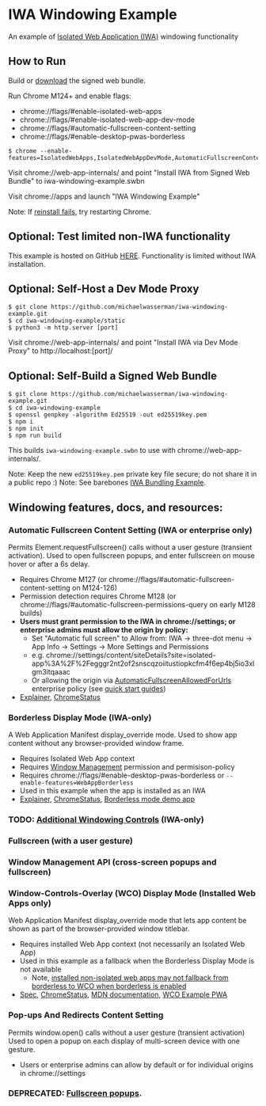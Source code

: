 # IWA Windowing Example

An example of [Isolated Web Application (IWA)](https://github.com/WICG/isolated-web-apps) windowing functionality

## How to Run

Build or <a href="https://raw.githubusercontent.com/michaelwasserman/iwa-windowing-example/main/iwa-windowing-example.swbn">download</a> the signed web bundle.

Run Chrome M124+ and enable flags:
* chrome://flags/#enable-isolated-web-apps
* chrome://flags/#enable-isolated-web-app-dev-mode
* chrome://flags/#automatic-fullscreen-content-setting
* chrome://flags/#enable-desktop-pwas-borderless

```console
$ chrome --enable-features=IsolatedWebApps,IsolatedWebAppDevMode,AutomaticFullscreenContentSetting,WebAppBorderless
```

Visit chrome://web-app-internals/ and point "Install IWA from Signed Web Bundle" to iwa-windowing-example.swbn

Visit chrome://apps and launch "IWA Windowing Example"

Note: If [reinstall fails](https://issues.chromium.org/issues/40286084), try restarting Chrome.

## Optional: Test limited non-IWA functionality

This example is hosted on GitHub [HERE](https://michaelwasserman.github.io/iwa-windowing-example/static).
Functionality is limited without IWA installation.

## Optional: Self-Host a Dev Mode Proxy

```console
$ git clone https://github.com/michaelwasserman/iwa-windowing-example.git
$ cd iwa-windowing-example/static
$ python3 -m http.server [port]
```

Visit chrome://web-app-internals/ and point "Install IWA via Dev Mode Proxy" to http://localhost:[port]/

## Optional: Self-Build a Signed Web Bundle

```console
$ git clone https://github.com/michaelwasserman/iwa-windowing-example.git
$ cd iwa-windowing-example
$ openssl genpkey -algorithm Ed25519 -out ed25519key.pem
$ npm i
$ npm init
$ npm run build
```

This builds `iwa-windowing-example.swbn` to use with chrome://web-app-internals/.

Note: Keep the new `ed25519key.pem` private key file secure; do not share it in a public repo :)
Note: See barebones [IWA Bundling Example](https://github.com/michaelwasserman/iwa-bundling-example).

## Windowing features, docs, and resources:

### Automatic Fullscreen Content Setting (IWA or enterprise only)

Permits Element.requestFullscreen() calls without a user gesture (transient activation).
Used to open fullscreen popups, and enter fullscreen on mouse hover or after a 6s delay.

* Requires Chrome M127 (or chrome://flags/#automatic-fullscreen-content-setting on M124-126)
* Permission detection requires Chrome M128 (or chrome://flags/#automatic-fullscreen-permissions-query on early M128 builds)
* **Users must grant permission to the IWA in chrome://settings; or enterprise admins must allow the origin by policy:**
  * Set "Automatic full screen" to Allow from: IWA -> three-dot menu -> App Info -> Settings -> More Settings and Permissions
  * e.g. chrome://settings/content/siteDetails?site=isolated-app%3A%2F%2Fegggr2nt2of2snscqzoiitustiopkcfm4f6ep4bj5io3xlgm3itqaaac
  * Or allowing the origin via [AutomaticFullscreenAllowedForUrls](https://chromeenterprise.google/policies/?policy=AutomaticFullscreenAllowedForUrls) enterprise policy (see [quick start guides](https://www.chromium.org/administrators/))
* [Explainer](https://github.com/explainers-by-googlers/html-fullscreen-without-a-gesture),
  [ChromeStatus](https://chromestatus.com/feature/6218822004768768)

### Borderless Display Mode (IWA-only)

A Web Application Manifest display_override mode.
Used to show app content without any browser-provided window frame.

* Requires Isolated Web App context
* Requires [Window Management](https://w3c.github.io/window-management/) permission and permisison-policy
* Requires chrome://flags/#enable-desktop-pwas-borderless or `--enable-features=WebAppBorderless`
* Used in this example when the app is installed as an IWA
* [Explainer](https://github.com/WICG/manifest-incubations/blob/gh-pages/borderless-explainer.md),
  [ChromeStatus](https://chromestatus.com/feature/5551475195904000),
  [Borderless mode demo app](https://github.com/sonkkeli/borderless)

### TODO: [Additional Windowing Controls](https://github.com/ivansandrk/additional-windowing-controls/blob/main/awc-explainer.md) (IWA-only)

### Fullscreen (with a user gesture)

### Window Management API (cross-screen popups and fullscreen)

### Window-Controls-Overlay (WCO) Display Mode (Installed Web Apps only)

Web Application Manifest display_override mode that lets app content be shown as part of the browser-provided window titlebar.

* Requires installed Web App context (not necessarily an Isolated Web App)
* Used in this example as a fallback when the Borderless Display Mode is not available
  * Note, [installed non-isolated web apps may not fallback from borderless to WCO when borderless is enabled](crbug.com/1494159)
* [Spec](https://wicg.github.io/window-controls-overlay/),
  [ChromeStatus](https://chromestatus.com/feature/5741247866077184),
  [MDN documentation](https://developer.mozilla.org/en-US/docs/Web/API/Window_Controls_Overlay_API),
  [WCO Example PWA](https://amandabaker.github.io/pwa/explainer-example/index.html)

### Pop-ups And Redirects Content Setting

Permits window.open() calls without a user gesture (transient activation)
Used to open a popup on each display of multi-screen device with one gesture.

* Users or enterprise admins can allow by default or for individual origins in chrome://settings

### DEPRECATED: [Fullscreen popups](https://chromestatus.com/feature/6002307972464640).
